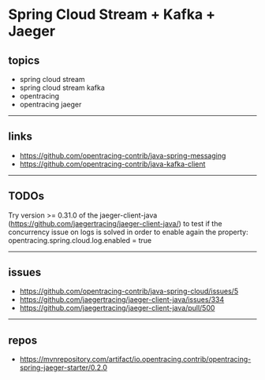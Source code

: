 # Spring Cloud Stream + Kafka + Jaeger

## topics
* spring cloud stream
* spring cloud stream kafka
* opentracing
* opentracing jaeger

---

## links
* https://github.com/opentracing-contrib/java-spring-messaging
* https://github.com/opentracing-contrib/java-kafka-client

---

## TODOs
Try version >= 0.31.0 of the jaeger-client-java (https://github.com/jaegertracing/jaeger-client-java/) to test if the concurrency issue on logs is solved
in order to enable again the property: opentracing.spring.cloud.log.enabled = true

---

## issues
* https://github.com/opentracing-contrib/java-spring-cloud/issues/5
* https://github.com/jaegertracing/jaeger-client-java/issues/334
* https://github.com/jaegertracing/jaeger-client-java/pull/500

---

## repos
* https://mvnrepository.com/artifact/io.opentracing.contrib/opentracing-spring-jaeger-starter/0.2.0
